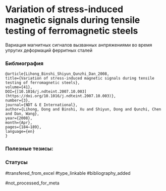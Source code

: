 # Variation of stress-induced magnetic signals during tensile testing of ferromagnetic steels

Вариация магнитных сигналов вызванных анпряжениями во время упругих деформаций ферритных сталей

### Библиография
```
@article{Lihong_Binshi_Shiyun_Qunzhi_Dan_2008,
title={Variation of stress-induced magnetic signals during tensile testing of ferromagnetic steels},
volume={41},
DOI={[10.1016/j.ndteint.2007.10.003](https://doi.org/10.1016/j.ndteint.2007.10.003)},
number={3},
journal={NDT & E International},
author={Lihong, Dong and Binshi, Xu and Shiyun, Dong and Qunzhi, Chen and Dan, Wang},
year={2008},
month={Apr},
pages={184–189},
language={en}
}
```

### Полезные тезисы:

### Статусы
#transfered_from_excel 
#type_linkable
#bibliography_added

#not_processed_for_meta
